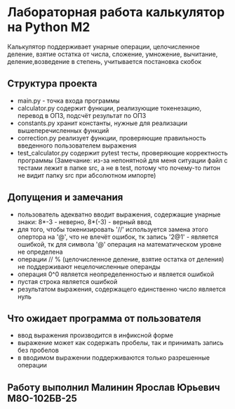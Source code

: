 # Лабораторная работа калькулятор на Python M2

Калькулятор поддерживает унарные операции, целочисленное деление, взятие остатка от числа, сложение, умножение, вычитание, деление,возведение в степень, учитывается постановка скобок

## Структура проекта

- main.py - точка входа программы
- calculator.py содержит функции, реализующие токенезацию, перевод в ОПЗ, подсчёт результат по ОПЗ
- constants.py хранит константы, нужные для реализации вышеперечисленных функций
- correction.py реализует функции, проверяющие правильность введенного пользователем выражения
- test_calculator.py содержит pytest тесты, проверяющие корректность программы (Замечание: из-за непонятной для меня ситуации файл с тестами лежит в папке src, а не в test, потому что почему-то питон не видит папку src при абсолютном импорте)

## Допущения и замечания

- пользователь адекватно вводит выражения, содержащие унарные знаки: 8*-3 - неверно, 8*(-3) - верный ввод
- для того, чтобы токенизировать '//' используется замена этого опертора на '@', что не влечёт ошибок, тк запись '2@1' - является ошибкой, тк для символа '@' операция на математическом уровне не определена
- операции // % (целочисленное деление, взятие остатка от деления) не поддерживают нецелочисленные операнды
- операция 0^0 является неопределенностью и является ошибкой
- пустая строка является ошибкой
- результатом выражения, содержащего единственно число является нуль

## Что ожидает программа от пользователя

- ввод выражения производится в инфиксной форме
- выражение может как содержать пробелы, так и принимать запись без пробелов
- в вводимом выражении поддерживаются только разрешенные операции

## Работу выполнил Малинин Ярослав Юрьевич М8О-102БВ-25
